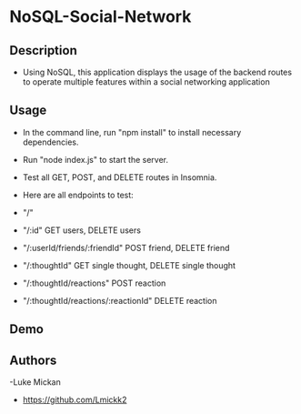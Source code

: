 # NoSQL-Social-Network

## Description

- Using NoSQL, this application displays the usage of the backend routes to operate multiple features within a social networking application

## Usage

- In the command line, run "npm install" to install necessary dependencies.

- Run "node index.js" to start the server.

- Test all GET, POST, and DELETE routes in Insomnia.

- Here are all endpoints to test:

- "/"

- "/:id" GET users, DELETE users

- "/:userId/friends/:friendId" POST friend, DELETE friend

- "/:thoughtId" GET single thought, DELETE single thought

- "/:thoughtId/reactions" POST reaction

- "/:thoughtId/reactions/:reactionId" DELETE reaction

## Demo



## Authors

-Luke Mickan 
- https://github.com/Lmickk2
